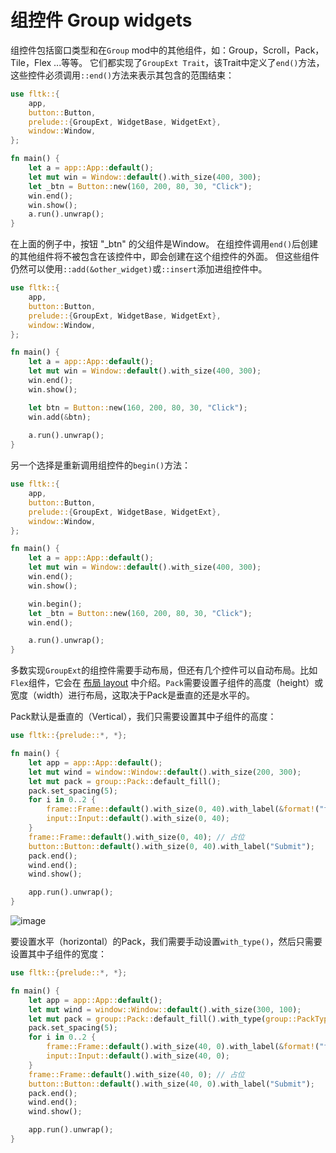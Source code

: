 # 组控件 Group widgets

组控件包括窗口类型和在`Group` mod中的其他组件，如：Group，Scroll，Pack，Tile，Flex ...等等。
它们都实现了`GroupExt Trait`，该Trait中定义了`end()`方法，这些控件必须调用`::end()`方法来表示其包含的范围结束：

```rust
use fltk::{
    app,
    button::Button,
    prelude::{GroupExt, WidgetBase, WidgetExt},
    window::Window,
};

fn main() {
    let a = app::App::default();
    let mut win = Window::default().with_size(400, 300);
    let _btn = Button::new(160, 200, 80, 30, "Click");
    win.end();
    win.show();
    a.run().unwrap();
}
```
在上面的例子中，按钮 "_btn" 的父组件是Window。
在组控件调用`end()`后创建的其他组件将不被包含在该控件中，即会创建在这个组控件的外面。
但这些组件仍然可以使用`::add(&other_widget)`或`::insert`添加进组控件中。

```rust
use fltk::{
    app,
    button::Button,
    prelude::{GroupExt, WidgetBase, WidgetExt},
    window::Window,
};

fn main() {
    let a = app::App::default();
    let mut win = Window::default().with_size(400, 300);
    win.end();
    win.show();

    let btn = Button::new(160, 200, 80, 30, "Click");
    win.add(&btn);
    
    a.run().unwrap();
}
```
另一个选择是重新调用组控件的`begin()`方法：
```rust
use fltk::{
    app,
    button::Button,
    prelude::{GroupExt, WidgetBase, WidgetExt},
    window::Window,
};

fn main() {
    let a = app::App::default();
    let mut win = Window::default().with_size(400, 300);
    win.end();
    win.show();

    win.begin();
    let _btn = Button::new(160, 200, 80, 30, "Click");
    win.end();

    a.run().unwrap();
}
```

多数实现`GroupExt`的组控件需要手动布局，但还有几个控件可以自动布局。比如`Flex`组件，它会在 [布局 layout](Layouts.md) 中介绍。`Pack`需要设置子组件的高度（height）或宽度（width）进行布局，这取决于Pack是垂直的还是水平的。

Pack默认是垂直的（Vertical），我们只需要设置其中子组件的高度：
```rust
use fltk::{prelude::*, *};

fn main() {
    let app = app::App::default();
    let mut wind = window::Window::default().with_size(200, 300);
    let mut pack = group::Pack::default_fill();
    pack.set_spacing(5);
    for i in 0..2 {
        frame::Frame::default().with_size(0, 40).with_label(&format!("field {}", i));
        input::Input::default().with_size(0, 40);
    }
    frame::Frame::default().with_size(0, 40); // 占位
    button::Button::default().with_size(0, 40).with_label("Submit");
    pack.end();
    wind.end();
    wind.show();

    app.run().unwrap();
}
```

![image](https://user-images.githubusercontent.com/37966791/145727469-a7181ebf-a3a3-4675-af23-ec40d847a593.png)

要设置水平（horizontal）的Pack，我们需要手动设置`with_type()`，然后只需要设置其中子组件的宽度：
```rust
use fltk::{prelude::*, *};

fn main() {
    let app = app::App::default();
    let mut wind = window::Window::default().with_size(300, 100);
    let mut pack = group::Pack::default_fill().with_type(group::PackType::Horizontal);
    pack.set_spacing(5);
    for i in 0..2 {
        frame::Frame::default().with_size(40, 0).with_label(&format!("field {}", i));
        input::Input::default().with_size(40, 0);
    }
    frame::Frame::default().with_size(40, 0); // 占位
    button::Button::default().with_size(40, 0).with_label("Submit");
    pack.end();
    wind.end();
    wind.show();

    app.run().unwrap();
}
```